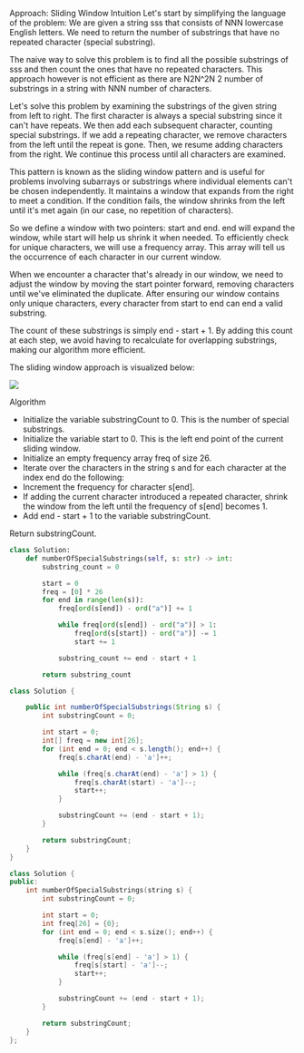 Approach: Sliding Window
Intuition
Let's start by simplifying the language of the problem: We are given a string sss that consists of NNN lowercase English letters. We need to return the number of substrings that have no repeated character (special substring).

The naive way to solve this problem is to find all the possible substrings of sss and then count the ones that have no repeated characters. This approach however is not efficient as there are N2N^2N 
2
  number of substrings in a string with NNN number of characters.

Let's solve this problem by examining the substrings of the given string from left to right. The first character is always a special substring since it can't have repeats. We then add each subsequent character, counting special substrings. If we add a repeating character, we remove characters from the left until the repeat is gone. Then, we resume adding characters from the right. We continue this process until all characters are examined.

This pattern is known as the sliding window pattern and is useful for problems involving subarrays or substrings where individual elements can't be chosen independently. It maintains a window that expands from the right to meet a condition. If the condition fails, the window shrinks from the left until it's met again (in our case, no repetition of characters).

So we define a window with two pointers: start and end. end will expand the window, while start will help us shrink it when needed. To efficiently check for unique characters, we will use a frequency array. This array will tell us the occurrence of each character in our current window.

When we encounter a character that's already in our window, we need to adjust the window by moving the start pointer forward, removing characters until we've eliminated the duplicate. After ensuring our window contains only unique characters, every character from start to end can end a valid substring.

The count of these substrings is simply end - start + 1. By adding this count at each step, we avoid having to recalculate for overlapping substrings, making our algorithm more efficient.

The sliding window approach is visualized below:


![](https://leetcode.com/problems/count-substrings-without-repeating-character/Figures/2743/2743A.png)


Algorithm
- Initialize the variable substringCount to 0. This is the number of special substrings.
- Initialize the variable start to 0. This is the left end point of the current sliding window.
- Initialize an empty frequency array freq of size 26.
- Iterate over the characters in the string s and for each character at the index end do the following:
- Increment the frequency for character s[end].
- If adding the current character introduced a repeated character, shrink the window from the left until the frequency of s[end] becomes 1.
- Add end - start + 1 to the variable substringCount.


Return substringCount.

```python
class Solution:
    def numberOfSpecialSubstrings(self, s: str) -> int:
        substring_count = 0

        start = 0
        freq = [0] * 26
        for end in range(len(s)):
            freq[ord(s[end]) - ord("a")] += 1

            while freq[ord(s[end]) - ord("a")] > 1:
                freq[ord(s[start]) - ord("a")] -= 1
                start += 1

            substring_count += end - start + 1

        return substring_count
```

```java
class Solution {

    public int numberOfSpecialSubstrings(String s) {
        int substringCount = 0;

        int start = 0;
        int[] freq = new int[26];
        for (int end = 0; end < s.length(); end++) {
            freq[s.charAt(end) - 'a']++;

            while (freq[s.charAt(end) - 'a'] > 1) {
                freq[s.charAt(start) - 'a']--;
                start++;
            }

            substringCount += (end - start + 1);
        }

        return substringCount;
    }
}
```


```cpp
class Solution {
public:
    int numberOfSpecialSubstrings(string s) {
        int substringCount = 0;

        int start = 0;
        int freq[26] = {0};
        for (int end = 0; end < s.size(); end++) {
            freq[s[end] - 'a']++;

            while (freq[s[end] - 'a'] > 1) {
                freq[s[start] - 'a']--;
                start++;
            }

            substringCount += (end - start + 1);
        }

        return substringCount;
    }
};
```










